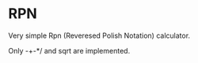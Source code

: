 # RPN
Very simple Rpn (Reveresed Polish Notation) calculator. 

Only -+-*/ and sqrt are implemented. 
